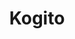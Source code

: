 ---
git: https://github.com/kiegroup/kogito-website
logohandle: kie_kogito
sort: kogito
title: Kogito
website: https://kogito.kie.org/
---